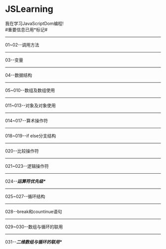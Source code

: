 # JSLearning
我在学习JavaScriptDom编程!
<br>
#重要信息已用*标记#
<hr>
01~02--调用方法
<hr>
03--变量
<hr>
04--数据结构
<hr>
05~010--数组及数组使用
<hr>
011~013--对象及对象使用
<hr>
014~017--算术操作符
<hr>
018~019--if else分支结构
<hr>
020--比较操作符
<hr>
021~023--逻辑操作符
<hr>
024--<em><strong>运算符优先级*</strong></em>
<hr>
025~027--循环结构
<hr>
028--break和countinue语句
<hr>
029~030--数组与循环的联用
<hr>
031--<em><strong>二维数组与循环的联用*</strong></em>

